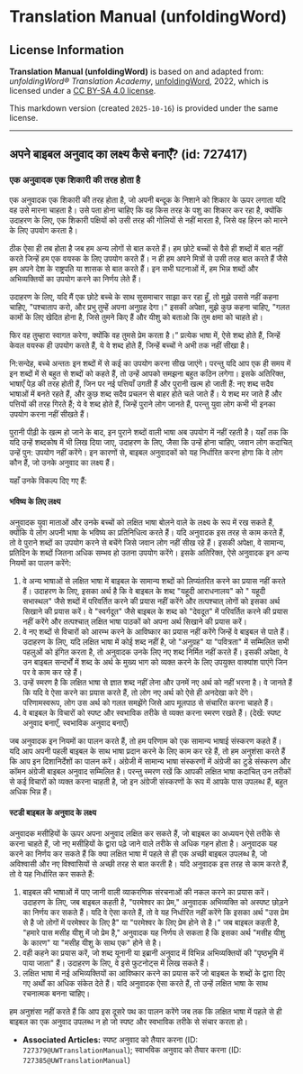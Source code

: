 # Translation Manual (unfoldingWord)

## License Information

**Translation Manual (unfoldingWord)** is based on and adapted from: _unfoldingWord® Translation Academy_, [unfoldingWord](https://unfoldingword.org/utw), 2022, which is licensed under a [CC BY-SA 4.0 license](https://creativecommons.org/licenses/by-sa/4.0/legalcode.en).

This markdown version (created `2025-10-16`) is provided under the same license.



--------------------------------

## अपने बाइबल अनुवाद का लक्ष्य कैसे बनाएँ? (id: 727417)

### एक अनुवादक एक शिकारी की तरह होता है

एक अनुवादक एक शिकारी की तरह होता है, जो अपनी बन्दूक के निशाने को शिकार के ऊपर लगाता यदि वह उसे मारना चाहता है। उसे पता होना चाहिए कि वह किस तरह के पशु का शिकार कर रहा है, क्योंकि उदाहरण के लिए, एक शिकारी पक्षियों को उसी तरह की गोलियों से नहीं मारता है, जिसे वह हिरन को मारने के लिए उपयोग करता है।

ठीक ऐसा ही तब होता है जब हम अन्य लोगों से बात करते हैं। हम छोटे बच्चों से वैसे ही शब्दों में बात नहीं करते जिन्हें हम एक वयस्क के लिए उपयोग करते हैं। न ही हम अपने मित्रों से उसी तरह बात करते हैं जैसे हम अपने देश के राष्ट्रपति या शासक से बात करते हैं। इन सभी घटनाओं में, हम भिन्न शब्दों और अभिव्यक्तियों का उपयोग करने का निर्णय लेते हैं।

उदाहरण के लिए, यदि मैं एक छोटे बच्चे के साथ सुसमाचार साझा कर रहा हूँ, तो मुझे उससे नहीं कहना चाहिए, "पश्चाताप करो, और प्रभु तुम्हें अपना अनुग्रह देगा।" इसकी अपेक्षा, मुझे कुछ कहना चाहिए, "गलत कामों के लिए खेदित होना है, जिसे तुमने किए हैं और यीशु को बताओ कि तुम क्षमा को चाहते हो।

फिर वह तुम्हारा स्वागत करेगा, क्योंकि वह तुमसे प्रेम करता है।” प्रत्येक भाषा में, ऐसे शब्द होते हैं, जिन्हें केवल वयस्क ही उपयोग करते हैं, ये वे शब्द होते हैं, जिन्हें बच्चों ने अभी तक नहीं सीखा है।

नि:सन्देह, बच्चे अन्ततः इन शब्दों में से कई का उपयोग करना सीख जाएंगे। परन्तु यदि आप एक ही समय में इन शब्दों में से बहुत से शब्दों को कहते हैं, तो उन्हें आपको समझना बहुत कठिन लगेगा। इसके अतिरिक्त, भाषाएँ पेड़ की तरह होती हैं, जिन पर नई पत्तियाँ उगती हैं और पुरानी खत्म हो जाती हैं: नए शब्द सदैव भाषाओं में बनते रहते हैं, और कुछ शब्द सदैव प्रचलन से बाहर होते चले जाते हैं। ये शब्द मर जाते हैं और पत्तियों की तरह गिरते हैं; ये वे शब्द होते हैं, जिन्हें पुराने लोग जानते हैं, परन्तु युवा लोग कभी भी इनका उपयोग करना नहीं सीखते हैं।

पुरानी पीढ़ी के खत्म हो जाने के बाद, इन पुराने शब्दों वाली भाषा अब उपयोग में नहीं रहती है। यहाँ तक कि यदि उन्हें शब्दकोष में भी लिख दिया जाए, उदाहरण के लिए, जैसा कि उन्हें होना चाहिए, जवान लोग कदाचित् उन्हें पुन: उपयोग नहीं करेंगे। इन कारणों से, बाइबल अनुवादकों को यह निर्धारित करना होगा कि वे लोग कौन हैं, जो उनके अनुवाद का लक्ष्य हैं।

यहाँ उनके विकल्प दिए गए हैं:

#### भविष्य के लिए लक्ष्य

अनुवादक युवा माताओं और उनके बच्चों को लक्षित भाषा बोलने वाले के लक्ष्य के रूप में रख सकते हैं, क्योंकि ये लोग अपनी भाषा के भविष्य का प्रतिनिधित्व करते हैं। यदि अनुवादक इस तरह से काम करते हैं, तो वे पुराने शब्दों का उपयोग करने से बचेंगे जिसे जवान लोग नहीं सीख रहे हैं। इसकी अपेक्षा, वे सामान्य, प्रतिदिन के शब्दों जितना अधिक सम्भव हो उतना उपयोग करेंगे। इसके अतिरिक्त, ऐसे अनुवादक इन अन्य नियमों का पालन करेंगे:

1. वे अन्य भाषाओं से लक्षित भाषा में बाइबल के सामान्य शब्दों को लिप्यंतरित करने का प्रयास नहीं करते हैं। उदाहरण के लिए, इसका अर्थ है कि वे बाइबल के शब्द "यहूदी आराधनालय" को " यहूदी सभास्थल" जैसे शब्दों में परिवर्तित करने की प्रयास नहीं करेंगे और तत्पश्चात् लोगों को इसका अर्थ सिखाने की प्रयास करें। वे "स्वर्गदूत" जैसे बाइबल के शब्द को "देवदूत" में परिवर्तित करने की प्रयास नहीं करेंगे और तत्पश्चात् लक्षित भाषा पाठकों को अपना अर्थ सिखाने की प्रयास करें।
2. वे नए शब्दों से विचारों को आरम्भ करने के आविष्कार का प्रयास नहीं करेंगे जिन्हें वे बाइबल से पाते हैं। उदाहरण के लिए, यदि लक्षित भाषा में कोई शब्द नहीं है, जो "अनुग्रह" या "पवित्रता" में सम्मिलित सभी पहलुओं को इंगित करता है, तो अनुवादक उनके लिए नए शब्द निर्मित नहीं करते हैं। इसकी अपेक्षा, वे उन बाइबल सन्दर्भों में शब्द के अर्थ के मुख्य भाग को व्यक्त करने के लिए उपयुक्त वाक्यांश पाएंगे जिन पर वे काम कर रहे हैं।
3. उन्हें स्मरण है कि लक्षित भाषा से ज्ञात शब्द नहीं लेना और उनमें नए अर्थ को नहीं भरना है। वे जानते हैं कि यदि वे ऐसा करने का प्रयास करते हैं, तो लोग नए अर्थ को ऐसे ही अनदेखा करे देंगे। परिणामस्वरूप, लोग उस अर्थ को गलत समझेंगे जिसे आप मूलपाठ से संचारित करना चाहते हैं।
4. वे बाइबल के विचारों को स्पष्ट और स्वभाविक तरीके से व्यक्त करना स्मरण रखते हैं। (देखें: स्पष्ट अनुवाद बनाएँ, स्वभाविक अनुवाद बनाएँ)

जब अनुवादक इन नियमों का पालन करते हैं, तो हम परिणाम को एक सामान्य भाषाई संस्करण कहते हैं। यदि आप अपनी पहली बाइबल के साथ भाषा प्रदान करने के लिए काम कर रहे हैं, तो हम अनुशंसा करते हैं कि आप इन दिशानिर्देशों का पालन करें। अंग्रेजी में सामान्य भाषा संस्करणों में अंग्रेजी का टुडे संस्करण और कॉमन अंग्रेजी बाइबल अनुवाद सम्मिलित है। परन्तु स्मरण रखें कि आपकी लक्षित भाषा कदाचित् उन तरीकों से कई विचारों को व्यक्त करना चाहती है, जो इन अंग्रेजी संस्करणों के रूप में आपके पास उपलब्ध हैं, बहुत अधिक भिन्न हैं।

#### स्टडी बाइबल के अनुवाद के लक्ष्य

अनुवादक मसीहियों के ऊपर अपना अनुवाद लक्षित कर सकते हैं, जो बाइबल का अध्ययन ऐसे तरीके से करना चाहते हैं, जो नए मसीहियों के द्वारा पढ़े जाने वाले तरीके से अधिक गहन होता है। अनुवादक यह करने का निर्णय कर सकते हैं कि क्या लक्षित भाषा में पहले से ही एक अच्छी बाइबल उपलब्ध है, जो अविश्वासी और नए विश्वासियों से अच्छी तरह से बात करती है। यदि अनुवादक इस तरह से काम करते हैं, तो वे यह निर्धारित कर सकते हैं:

1. बाइबल की भाषाओं में पाए जानी वाली व्याकरणिक संरचनाओं की नकल करने का प्रयास करें। उदाहरण के लिए, जब बाइबल कहती है, "परमेश्वर का प्रेम," अनुवादक अभिव्यक्ति को अस्पष्ट छोड़ने का निर्णय कर सकते हैं। यदि वे ऐसा करते हैं, तो वे यह निर्धारित नहीं करेंगे कि इसका अर्थ "उस प्रेम से है जो लोगों में परमेश्वर के लिए है" या "परमेश्वर के लिए प्रेम होने से है।" जब बाइबल कहती है, "हमारे पास मसीह यीशु में जो प्रेम है," अनुवादक यह निर्णय ले सकता है कि इसका अर्थ "मसीह यीशु के कारण" या "मसीह यीशु के साथ एक" होने से है।
2. वही कहने का प्रयास करें, जो शब्द यूनानी या इब्रानी अनुवाद में विभिन्न अभिव्यक्तियों की "पृष्ठभूमि में पाया जाता" हैं। उदाहरण के लिए, वे इसे फुटनोट्स में लिख सकते हैं।
3. लक्षित भाषा में नई अभिव्यक्तियों का आविष्कार करने का प्रयास करें जो बाइबल के शब्दों के द्वारा दिए गए अर्थों का अधिक संकेत देते हैं। यदि अनुवादक ऐसा करते हैं, तो उन्हें लक्षित भाषा के साथ रचनात्मक बनना चाहिए।

हम अनुशंसा नहीं करते हैं कि आप इस दूसरे पथ का पालन करेंगे जब तक कि लक्षित भाषा में पहले से ही बाइबल का एक अनुवाद उपलब्ध न हो जो स्पष्ट और स्वभाविक तरीके से संचार करता हो।

* **Associated Articles:** स्पष्ट अनुवाद को तैयार करना (ID: `727379@UWTranslationManual`); स्वाभविक अनुवाद को तैयार करना (ID: `727385@UWTranslationManual`)

